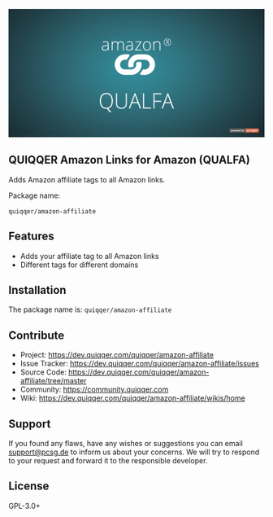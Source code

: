 ![QUIQQER Affiliate Links for Amazon](bin/images/Readme.png)  

QUIQQER Amazon Links for Amazon (QUALFA)
---
Adds Amazon affiliate tags to all Amazon links.

Package name:

    quiqqer/amazon-affiliate


Features
--------

- Adds your affiliate tag to all Amazon links
- Different tags for different domains


Installation
------------

The package name is: `quiqqer/amazon-affiliate`


Contribute
----------

- Project: https://dev.quiqqer.com/quiqqer/amazon-affiliate
- Issue Tracker: https://dev.quiqqer.com/quiqqer/amazon-affiliate/issues
- Source Code: https://dev.quiqqer.com/quiqqer/amazon-affiliate/tree/master
- Community: https://community.quiqqer.com
- Wiki: https://dev.quiqqer.com/quiqqer/amazon-affiliate/wikis/home


Support
-------

If you found any flaws, have any wishes or suggestions you can email [support@pcsg.de](mailto:support@pcsg.de) to inform us about your concerns. 
We will try to respond to your request and forward it to the responsible developer.


License
-------

GPL-3.0+
